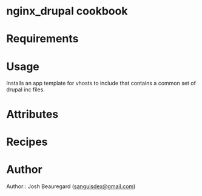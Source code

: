 # nginx_drupal cookbook

# Requirements

# Usage
Installs an app template for vhosts to include that contains a common set of drupal inc files.

# Attributes

# Recipes

# Author

Author:: Josh Beauregard (sanguisdex@gmail.com)
